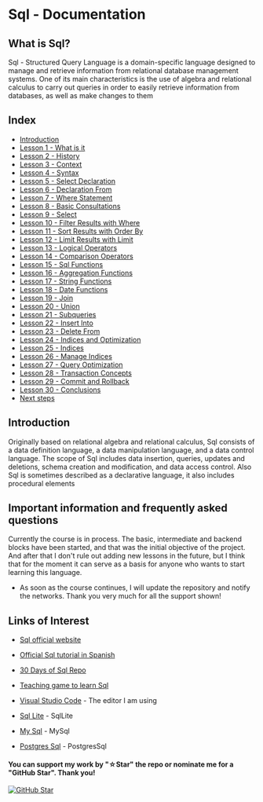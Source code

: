 # Sql - Documentation

## What is Sql?

Sql - Structured Query Language is a domain-specific language designed to manage and retrieve information from relational database management systems. One of its main characteristics is the use of algebra and relational calculus to carry out queries in order to easily retrieve information from databases, as well as make changes to them

## Index

* [Introduction](https://youtu.be/Kp4Mvapo5kc)
* [Lesson 1 - What is it](https://youtu.be/Kp4Mvapo5kc?t=850)
* [Lesson 2 - History](https://youtu.be/Kp4Mvapo5kc?t=1518)
* [Lesson 3 - Context](https://youtu.be/Kp4Mvapo5kc?t=2938)
* [Lesson 4 - Syntax](https://youtu.be/Kp4Mvapo5kc?t=5665)
* [Lesson 5 - Select Declaration](https://youtu.be/Kp4Mvapo5kc?t=8643)
* [Lesson 6 - Declaration From](https://youtu.be/Kp4Mvapo5kc?t=10872)
* [Lesson 7 - Where Statement](https://youtu.be/Kp4Mvapo5kc?t=14711)
* [Lesson 8 - Basic Consultations](https://youtu.be/Kp4Mvapo5kc?t=16335)
* [Lesson 9 - Select](https://youtu.be/Kp4Mvapo5kc?t=18506)
* [Lesson 10 - Filter Results with Where](https://youtu.be/Kp4Mvapo5kc?t=21442)
* [Lesson 11 - Sort Results with Order By](https://youtu.be/Kp4Mvapo5kc?t=23822)
* [Lesson 12 - Limit Results with Limit](https://youtu.be/Kp4Mvapo5kc?t=26619)
* [Lesson 13 - Logical Operators](https://youtu.be/Kp4Mvapo5kc?t=29327)
* [Lesson 14 - Comparison Operators](https://youtu.be/Kp4Mvapo5kc?t=32030)
* [Lesson 15 - Sql Functions](https://youtu.be/Kp4Mvapo5kc?t=34583)
* [Lesson 16 - Aggregation Functions](https://youtu.be/TbcEqkabAWU?t=202)
* [Lesson 17 - String Functions](https://youtu.be/TbcEqkabAWU?t=3239)
* [Lesson 18 - Date Functions](https://youtu.be/TbcEqkabAWU?t=4142)
* [Lesson 19 - Join](https://youtu.be/TbcEqkabAWU?t=9145)
* [Lesson 20 - Union](https://youtu.be/TbcEqkabAWU?t=10172)
* [Lesson 21 - Subqueries](https://youtu.be/TbcEqkabAWU?t=12721)
* [Lesson 22 - Insert Into](https://youtu.be/TbcEqkabAWU?t=15524)
* [Lesson 23 - Delete From](https://youtu.be/TbcEqkabAWU?t=19762)
* [Lesson 24 - Indices and Optimization](https://youtu.be/TbcEqkabAWU?t=24010)
* [Lesson 25 - Indices](https://youtu.be/Kp4Mvapo5kc?t=850)
* [Lesson 26 - Manage Indices](https://youtu.be/Kp4Mvapo5kc?t=1518)
* [Lesson 27 - Query Optimization](https://youtu.be/Kp4Mvapo5kc?t=2938)
* [Lesson 28 - Transaction Concepts](https://youtu.be/Kp4Mvapo5kc?t=5665)
* [Lesson 29 - Commit and Rollback](https://youtu.be/Kp4Mvapo5kc?t=8643)
* [Lesson 30 - Conclusions](https://youtu.be/Kp4Mvapo5kc?t=10872)
* [Next steps](https://youtu.be/Kp4Mvapo5kc?t=36390)

## Introduction

Originally based on relational algebra and relational calculus, Sql consists of a data definition language, a data manipulation language, and a data control language. The scope of Sql includes data insertion, queries, updates and deletions, schema creation and modification, and data access control. Also Sql is sometimes described as a declarative language, it also includes procedural elements

## Important information and frequently asked questions

Currently the course is in process. The basic, intermediate and backend blocks have been started, and that was the initial objective of the project. And after that I don't rule out adding new lessons in the future, but I think that for the moment it can serve as a basis for anyone who wants to start learning this language.

* As soon as the course continues, I will update the repository and notify the networks.
Thank you very much for all the support shown!

## Links of Interest

* [Sql official website](https://www.w3schools.com/sql/sql_quickref.asp)

* [Official Sql tutorial in Spanish](https://www.w3schools.com/sql/sql_examples.asp)

* [30 Days of Sql Repo](https://github.com/TryGhost/node-sqlite3)

* [Teaching game to learn Sql](https://www.sqlteaching.com/)

* [Visual Studio Code](https://code.visualstudio.com/) - The editor I am using

* [Sql Lite](https://www.sqlite.org/index.html) - SqlLite

* [My Sql](https://www.mysql.com/) - MySql

* [Postgres Sql](https://www.postgresql.org/) - PostgresSql

#### You can support my work by "☆Star" the repo or nominate me for a "GitHub Star". Thank you!

[![GitHub Star](https://img.shields.io/badge/GitHub-Nominar_a_star-yellow?style=for-the-badge&logo=github&logoColor=white&labelColor=101010)](https://stars.github.com/nominate/)